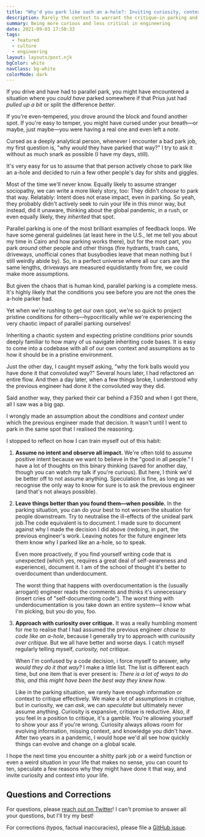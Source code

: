 ```yaml
---
title: "Why'd you park like such an a-hole?: Inviting curiosity, context into engineering, our lives"
description: Rarely the context to warrant the critique—in parking and engineering so why the judgement?
summary: Being more curious and less critical in engineering
date: 2021-09-03 17:50:33
tags:
  - featured
  - culture
  - engineering
layout: layouts/post.njk
bgColor: white
navClass: bg-white
colorMode: dark
---
```


If you drive and have had to parallel park, you might have encountered a situation where you _could have_ parked somewhere if that Prius just had _pulled up a bit_ or split the difference _better_.

If you're even-tempered, you drove around the block and found another spot. If you're easy to temper, you might have cursed under your breath—or maybe, just maybe—you were having a real one and even left a _note_.

Cursed as a deeply analytical person, whenever I encounter a bad park job, my first question is, "why _would_ they have parked that way?" I try to ask it without as much snark as possible (I have my days, still).

It's very easy for us to assume that that person actively chose to park like an a-hole and decided to ruin a few other people's day for shits and giggles.

Most of the time we'll never know. Equally likely to assume stranger sociopathy, we can write a more likely story, too: They didn't _choose_ to park that way. Relatably: Intent does not erase impact, even in parking. So yeah, they probably didn't actively seek to ruin your life in this minor way, but instead, did it unaware, thinking about the global pandemic, in a rush, or even equally likely, they _inherited_ that spot.

Parallel parking is one of the most brilliant examples of feedback loops. We have some general guidelines (at least here in the U.S., let me tell you about my time in Cairo and how parking works there), but for the most part, you park _around_ other people and other things (fire hydrants, trash cans, driveways, unofficial cones that busybodies leave that mean nothing but I still weirdly abide by). So, in a perfect universe where all our cars are the same lengths, driveways are measured equidistantly from fire, we could make more assumptions.

But given the chaos that is human kind, parallel parking is a complete mess. It's highly likely that the conditions you see before you are not the ones the a-hole parker had.

Yet when we're rushing to get our own spot, we're so quick to project pristine conditions for others—hypocritically while we're experiencing the very chaotic impact of parallel parking ourselves!

Inheriting a chaotic system and expecting pristine conditions prior sounds deeply familiar to how many of us navigate inheriting code bases. It is easy to come into a codebase with all of our own context and assumptions as to how it should be in a pristine environment.

Just the other day, I caught myself asking, "why the fork balls would you have done it that convoluted way?" Several hours later, I had refactored an entire flow. And then a day later, when a few things broke, I understood why the previous engineer had done it the convoluted way they did.

Said another way, they parked their car behind a F350 and when I got there, all I saw was a big gap.

I wrongly made an assumption about the _conditions_ and _context_ under which the previous engineer made that decision. It wasn't until I went to park in the same spot that I realised the reasoning.

I stopped to reflect on how I can train myself out of this habit:

1. **Assume no intent and observe all impact.** We're often told to assume positive intent because we want to believe in the "good in all people." I have a lot of thoughts on this binary thinking (saved for another day, though you can watch my talk if you're curious). But here, I think we'd be better off to not assume anything. Speculation is fine, as long as we recognise the only way to know for sure is to ask the previous engineer (and that's not always possible).

2. **Leave things better than you found them—when possible.** In the parking situation, you can do your best to not worsen the situation for people downstream. Try to neutralise the ill-effects of the unideal park job.The code equivalent is to document. I made sure to document against why I made the decision I did above (redoing, in part, the previous engineer's work. Leaving notes for the future engineer lets them know why I parked like an a-hole, so to speak.

   Even more proactively, if you find yourself writing code that is unexpected (which yes, requires a great deal of self-awareness and experience), document it. I am of the school of thought it's better to overdocument than underdocument.

   The worst thing that happens with overdocumentation is the (usually arrogant) engineer reads the comments and thinks it's unnecessary (insert cries of "self-documenting code"). The worst thing with underdocumentation is you take down an entire system—I know what I'm picking, but you do you, foo.

3. **Approach with curiosity over critique.** It was a really humbling moment for me to realise that I had assumed the previous engineer _chose to code like an a-hole_, because I generally try to approach with _curiousity over critique._ But we all have better and worse days. I catch myself regularly telling myself, _curiosity, not critique._

   When I'm confused by a code decision, i force myself to answer, _why would they do it that way?_ I make a little list. The list is different each time, but one item that is ever present is: _There is a lot of ways to do this, and this might have been the best way they knew how._

   Like in the parking situation, we rarely have enough information or context to critique effectively. We make a lot of assumptions in criqitue, but in curiosity, we can _ask_, we can _speculate_ but ultimately never assume anything. Curiosity is expansive, critique is reductive.
   Also, if you feel in a position to critique, it's a gamble. You're allowing yourself to show your ass if you're wrong. Curiosity always allows room for evolving information, missing context, and knowledge you didn't have. After two years in a pandemic, I would hope we'd all see how quickly things can evolve and change on a global scale.

I hope the next time you encounter a shitty park job or a weird function or even a weird situation in your life that makes no sense, you can count to ten, speculate a few reasons why they might have done it that way, and invite curiosity and context into your life.

## Questions and Corrections

For questions, please [reach out on Twitter](https://www.twitter.com/TatianaTMac)! I can't promise to answer all your questions, but I'll try my best!

For corrections (typos, factual inaccuracies), please file a [GitHub issue](https://github.com/tatianamac/tm11ty/issues).
